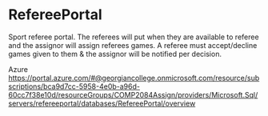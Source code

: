 # RefereePortal
Sport referee portal. The referees will put when they are available to referee and the assignor will assign referees games. A referee must accept/decline games given to them &amp; the assignor will be notified per decision.

Azure
https://portal.azure.com/#@georgiancollege.onmicrosoft.com/resource/subscriptions/bca9d7cc-5958-4e0b-a96d-60cc7f38e10d/resourceGroups/COMP2084Assign/providers/Microsoft.Sql/servers/refereeportal/databases/RefereePortal/overview
